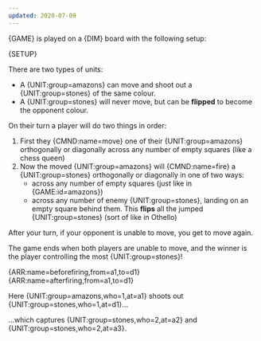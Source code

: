 ```yaml
---
updated: 2020-07-09
---
```


{GAME} is played on a {DIM} board with the following setup:

{SETUP}

There are two types of units:

- A {UNIT:group=amazons} can move and shoot out a {UNIT:group=stones} of the same colour.
- A {UNIT:group=stones} will never move, but can be **flipped** to become the opponent colour.

On their turn a player will do two things in order:

1. First they {CMND:name=move} one of their {UNIT:group=amazons} orthogonally or diagonally across any number of empty squares (like a chess queen)
1. Now the moved {UNIT:group=amazons} will {CMND:name=fire} a {UNIT:group=stones} orthogonally or diagonally in one of two ways:
   - across any number of empty squares (just like in {GAME:id=amazons})
   - across any number of enemy {UNIT:group=stones}, landing on an empty square behind them. This **flips** all the jumped {UNIT:group=stones} (sort of like in Othello)

After your turn, if your opponent is unable to move, you get to move again.

The game ends when both players are unable to move, and the winner is the player controlling the most {UNIT:group=stones}!

<div class="md-example">

<div class="md-2col">
{ARR:name=beforefiring,from=a1,to=d1}
{ARR:name=afterfiring,from=a1,to=d1}
</div>

Here {UNIT:group=amazons,who=1,at=a1} shoots out {UNIT:group=stones,who=1,at=d1}...

...which captures {UNIT:group=stones,who=2,at=a2} and {UNIT:group=stones,who=2,at=a3}.

</div>
